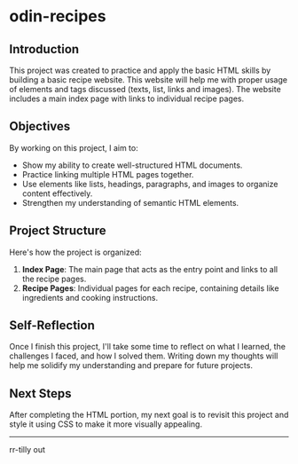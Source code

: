 # odin-recipes

## Introduction
This project was created to practice and apply the basic HTML skills by building a basic recipe website. This website will help me with proper usage of elements and tags discussed (texts, list, links and images). The website includes a main index page with links to individual recipe pages. 

## Objectives
By working on this project, I aim to:
- Show my ability to create well-structured HTML documents.
- Practice linking multiple HTML pages together.
- Use elements like lists, headings, paragraphs, and images to organize content effectively.
- Strengthen my understanding of semantic HTML elements.

## Project Structure
Here's how the project is organized:
1. **Index Page**: The main page that acts as the entry point and links to all the recipe pages.
2. **Recipe Pages**: Individual pages for each recipe, containing details like ingredients and cooking instructions.

## Self-Reflection
Once I finish this project, I'll take some time to reflect on what I learned, the challenges I faced, and how I solved them. Writing down my thoughts will help me solidify my understanding and prepare for future projects.

## Next Steps
After completing the HTML portion, my next goal is to revisit this project and style it using CSS to make it more visually appealing.

---
rr-tilly out